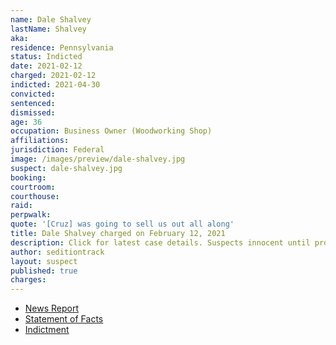 ```yaml
---
name: Dale Shalvey
lastName: Shalvey
aka:
residence: Pennsylvania
status: Indicted
date: 2021-02-12
charged: 2021-02-12
indicted: 2021-04-30
convicted: 
sentenced: 
dismissed: 
age: 36
occupation: Business Owner (Woodworking Shop)
affiliations:
jurisdiction: Federal
image: /images/preview/dale-shalvey.jpg
suspect: dale-shalvey.jpg
booking:
courtroom:
courthouse:
raid:
perpwalk:
quote: '[Cruz] was going to sell us out all along'
title: Dale Shalvey charged on February 12, 2021
description: Click for latest case details. Suspects innocent until proven guilty.
author: seditiontrack
layout: suspect
published: true
charges:
---
```

- [News Report](https://www.thedailybeast.com/pennsylvania-rioter-dale-shalvey-charged-after-going-through-senate-papers-during-capitol-riot)
- [Statement of Facts](https://extremism.gwu.edu/sites/g/files/zaxdzs2191/f/David%20Shalvey%20Statement%20of%20Facts.pdf)
- [Indictment](https://www.justice.gov/usao-dc/case-multi-defendant/file/1390821/download)
